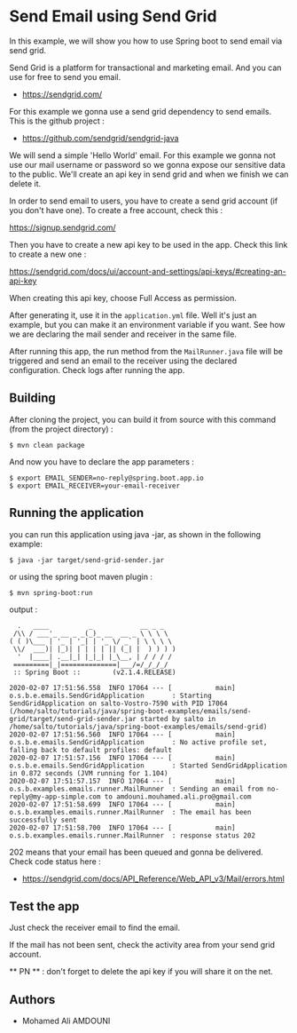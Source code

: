 # Send Email using Send Grid

In this example, we will show you how to use Spring boot to send email via send grid.

Send Grid is a platform for transactional and marketing email. And you can use for free to send you email.

- https://sendgrid.com/

For this example we gonna use a send grid dependency to send emails. This is the github project :

- https://github.com/sendgrid/sendgrid-java

We will send a simple 'Hello World' email. For this example we gonna not use our mail username or password so we gonna expose our sensitive data to the public.
We'll create an api key in send grid and when we finish we can delete it.

In order to send email to users, you have to create a send grid account (if you don't have one). To create a free account, check this :

https://signup.sendgrid.com/

Then you have to create a new api key to be used in the app. Check this link to create a new one :

https://sendgrid.com/docs/ui/account-and-settings/api-keys/#creating-an-api-key

When creating this api key, choose Full Access as permission.

After generating it, use it in the `application.yml` file. Well it's just an example, but you can make it an environment variable if you want.
See how we are declaring the mail sender and receiver in the same file.

After running this app, the run method from the `MailRunner.java` file will be triggered and send an email to the receiver using the declared configuration.
Check logs after running the app.

## Building

After cloning the project, you can build it from source with this command (from the project directory) :

```shell script
$ mvn clean package
```

And now you have to declare the app parameters :

    $ export EMAIL_SENDER=no-reply@spring.boot.app.io
    $ export EMAIL_RECEIVER=your-email-receiver

## Running the application

you can run this application using java -jar, as shown in the following example:

```shell script
$ java -jar target/send-grid-sender.jar
```

or using the spring boot maven plugin :

```shell script
$ mvn spring-boot:run
```

output :
```log
  .   ____          _            __ _ _
 /\\ / ___'_ __ _ _(_)_ __  __ _ \ \ \ \
( ( )\___ | '_ | '_| | '_ \/ _` | \ \ \ \
 \\/  ___)| |_)| | | | | || (_| |  ) ) ) )
  '  |____| .__|_| |_|_| |_\__, | / / / /
 =========|_|==============|___/=/_/_/_/
 :: Spring Boot ::        (v2.1.4.RELEASE)

2020-02-07 17:51:56.558  INFO 17064 --- [           main] o.s.b.e.emails.SendGridApplication       : Starting SendGridApplication on salto-Vostro-7590 with PID 17064 (/home/salto/tutorials/java/spring-boot-examples/emails/send-grid/target/send-grid-sender.jar started by salto in /home/salto/tutorials/java/spring-boot-examples/emails/send-grid)
2020-02-07 17:51:56.560  INFO 17064 --- [           main] o.s.b.e.emails.SendGridApplication       : No active profile set, falling back to default profiles: default
2020-02-07 17:51:57.156  INFO 17064 --- [           main] o.s.b.e.emails.SendGridApplication       : Started SendGridApplication in 0.872 seconds (JVM running for 1.104)
2020-02-07 17:51:57.157  INFO 17064 --- [           main] o.s.b.examples.emails.runner.MailRunner  : Sending an email from no-reply@my-app-simple.com to amdouni.mouhamed.ali.pro@gmail.com
2020-02-07 17:51:58.699  INFO 17064 --- [           main] o.s.b.examples.emails.runner.MailRunner  : The email has been successfully sent
2020-02-07 17:51:58.700  INFO 17064 --- [           main] o.s.b.examples.emails.runner.MailRunner  : response status 202
```

202 means that your email has been queued and gonna be delivered. Check code status here :

- https://sendgrid.com/docs/API_Reference/Web_API_v3/Mail/errors.html

## Test the app

Just check the receiver email to find the email.

If the mail has not been sent, check the activity area from your send grid account.

** PN ** : don't forget to delete the api key if you will share it on the net.

## Authors

* Mohamed Ali AMDOUNI
